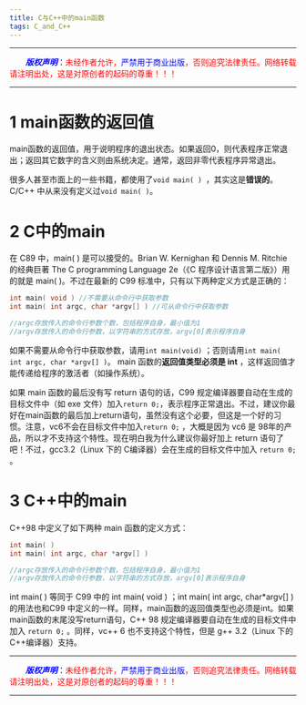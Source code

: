 ```yaml
---
title: C与C++中的main函数
tags: C_and_C++
---
```


------

&emsp;&emsp;<font color=blue>**_版权声明_**</font>：<font color=red>未经作者允许，<font color=blue>严禁用于商业出版</font>，否则追究法律责任。网络转载请注明出处，这是对原创者的起码的尊重！！！</font>

------

<style>table{word-break:initial;}</style>



# 1 main函数的返回值
main函数的返回值，用于说明程序的退出状态。如果返回0，则代表程序正常退出；返回其它数字的含义则由系统决定。通常，返回非零代表程序异常退出。

很多人甚至市面上的一些书籍，都使用了`void main( ) `，其实这是**错误的**。C/C++ 中从来没有定义过`void main( )`。

# 2 C中的main


 在 C89 中，main( ) 是可以接受的。Brian W. Kernighan 和 Dennis M. Ritchie 的经典巨著 The C programming Language 2e（《C 程序设计语言第二版》）用的就是 main( )。不过在最新的 C99 标准中，只有以下两种定义方式是正确的： 
```cpp
int main( void ) //不需要从命令行中获取参数
int main( int argc, char *argv[] ) //可从命令行中获取参数

//argc存放传入的命令行参数个数，包括程序自身，最小值为1
//argv存放传入的命令行参数，以字符串的方式存放，argv[0]表示程序自身
```
如果不需要从命令行中获取参数，请用`int main(void)` ；否则请用`int main( int argc, char *argv[] )`。 main 函数的**返回值类型必须是 int** ，这样返回值才能传递给程序的激活者（如操作系统）。

如果 main 函数的最后没有写 return 语句的话，C99 规定编译器要自动在生成的目标文件中（如 exe 文件）加入`return 0;`，表示程序正常退出。不过，建议你最好在main函数的最后加上return语句，虽然没有这个必要，但这是一个好的习惯。注意，vc6不会在目标文件中加入`return 0;` ，大概是因为 vc6 是 98年的产品，所以才不支持这个特性。现在明白我为什么建议你最好加上 return 语句了吧！不过，gcc3.2（Linux 下的 C编译器）会在生成的目标文件中加入 `return 0;` 。 

# 3 C++中的main
C++98 中定义了如下两种 main 函数的定义方式：
```cpp
int main( ) 
int main( int argc, char *argv[] ) 

//argc存放传入的命令行参数个数，包括程序自身，最小值为1
//argv存放传入的命令行参数，以字符串的方式存放，argv[0]表示程序自身
```
int main( ) 等同于 C99 中的 int main( void ) ；int main( int argc, char*argv[] ) 的用法也和C99 中定义的一样。同样，main函数的返回值类型也必须是int。如果main函数的末尾没写return语句，C++ 98 规定编译器要自动在生成的目标文件中加入 `return 0;` 。同样，vc++ 6 也不支持这个特性，但是 g++ 3.2（Linux 下的 C++编译器）支持。 






------

&emsp;&emsp;<font color=blue>**_版权声明_**</font>：<font color=red>未经作者允许，<font color=blue>严禁用于商业出版</font>，否则追究法律责任。网络转载请注明出处，这是对原创者的起码的尊重！！！</font>

------